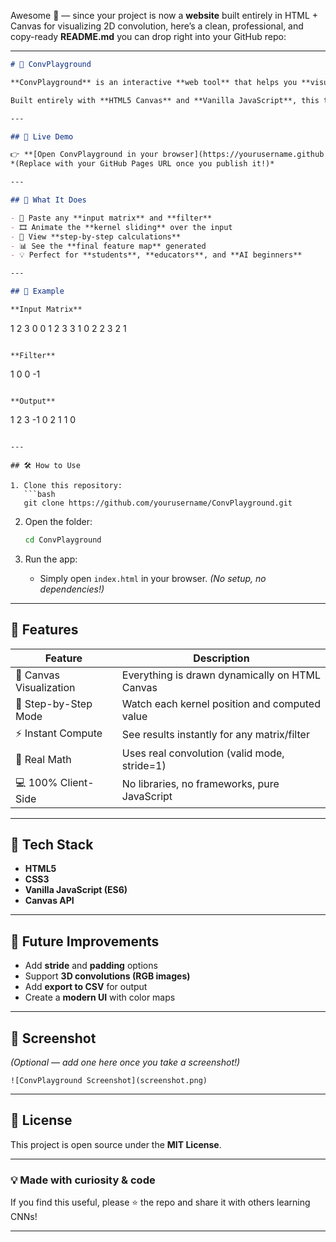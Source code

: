 Awesome 👏 — since your project is now a **website** built entirely in HTML + Canvas for visualizing 2D convolution, here’s a clean, professional, and copy-ready **README.md** you can drop right into your GitHub repo:

---

```markdown
# 🎨 ConvPlayground

**ConvPlayground** is an interactive **web tool** that helps you **visualize and understand 2D convolution operations** — the mathematical foundation of **image processing** and **Convolutional Neural Networks (CNNs)**.

Built entirely with **HTML5 Canvas** and **Vanilla JavaScript**, this tool lets you paste a matrix and a kernel (filter), then instantly see how convolution works step-by-step.

---

## 🚀 Live Demo

👉 **[Open ConvPlayground in your browser](https://yourusername.github.io/ConvPlayground/)**  
*(Replace with your GitHub Pages URL once you publish it!)*

---

## 🧠 What It Does

- 🧩 Paste any **input matrix** and **filter**
- 🎞️ Animate the **kernel sliding** over the input
- 🔢 View **step-by-step calculations**
- 📊 See the **final feature map** generated
- 💡 Perfect for **students**, **educators**, and **AI beginners**

---

## 🧮 Example

**Input Matrix**
```

1 2 3 0
0 1 2 3
3 1 0 2
2 3 2 1

```

**Filter**
```

1 0
0 -1

```

**Output**
```

1 2 3
-1 0 2
1 1 0

````

---

## 🛠️ How to Use

1. Clone this repository:
   ```bash
   git clone https://github.com/yourusername/ConvPlayground.git
````

2. Open the folder:

   ```bash
   cd ConvPlayground
   ```
3. Run the app:

   * Simply open `index.html` in your browser.
     *(No setup, no dependencies!)*

---

## 🧩 Features

| Feature                 | Description                                    |
| ----------------------- | ---------------------------------------------- |
| 🎨 Canvas Visualization | Everything is drawn dynamically on HTML Canvas |
| 🔢 Step-by-Step Mode    | Watch each kernel position and computed value  |
| ⚡ Instant Compute       | See results instantly for any matrix/filter    |
| 🧮 Real Math            | Uses real convolution (valid mode, stride=1)   |
| 💻 100% Client-Side     | No libraries, no frameworks, pure JavaScript   |

---

## 🧰 Tech Stack

* **HTML5**
* **CSS3**
* **Vanilla JavaScript (ES6)**
* **Canvas API**

---

## 🧩 Future Improvements

* Add **stride** and **padding** options
* Support **3D convolutions (RGB images)**
* Add **export to CSV** for output
* Create a **modern UI** with color maps

---

## 📸 Screenshot

*(Optional — add one here once you take a screenshot!)*

```
![ConvPlayground Screenshot](screenshot.png)
```

---

## 📜 License

This project is open source under the **MIT License**.

---

### 💡 Made with curiosity & code

If you find this useful, please ⭐ the repo and share it with others learning CNNs!

---

```



